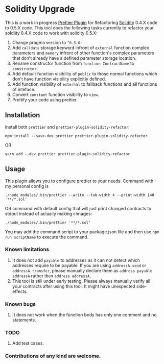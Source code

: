 # Solidity Upgrade

This is a work in progress [Prettier Plugin](https://prettier.io/docs/en/plugins.html) for Refactoring [Solidity](https://github.com/ethereum/solidity) 0.4.X code to 0.5.X code.
This tool does the following tasks currently to refactor your soldiity 0.4.X code to work with solidity 0.5.X:
1) Change pragma version to `^0.5.0`.
2) Add `calldata` storage keyword infront of `external` function complex parameters and `memory` infront of other function's complex parameters that don't already have a defined parameter storage location.
3) Rename constructor function from `function ContractName` to `constructor`.
4) Add default function visibility of `public` to those normal functions which don't have function visibility explicitly defined.
5) Add function visibility of `external` to fallback functions and all functions of inteface.
6) Convert `constant` function visibility to `view`.
7) Prettify your code using prettier.


## Installation 

Install both `prettier` and `prettier-plugin-solidity-refactor`:

```
npm install --save-dev prettier prettier-plugin-solidity-refactor
```
OR
```
yarn add --dev prettier prettier-plugin-solidity-refactor
```

## Usage

This plugin allows you to [configure prettier](https://prettier.io/docs/en/options.html) to your needs. Command with my personal config is

```
./node_modules/.bin/prettier --write --tab-width 4 --print-width 140 '**/*.sol'
```
OR command with default config that will just print changed contracts to stdout instead of actually making chnages:
```
./node_modules/.bin/prettier '**/*.sol'
```

You may add the command script to your package.json file and then use `npm run scriptName` to execute the command.

### Known limitations
1) It does not add `payable` to addresses as it can not detect which addresses require to be payable. If you are using `addressA.send` or `addressA.transfer`, please manually declare them as `address payable addressA` rather than `address addressA`.
2) This tool is still under early testing. Please always manually verify all your contracts after using this tool. It might have unexpected side-effects.

### Known bugs
1) It does not work when the function body has only one comment and no statements.

### TODO
1) Add test cases.

### Contributions of any kind are welcome.
